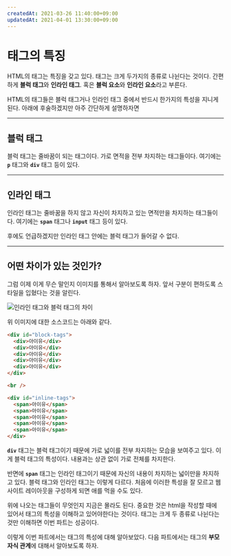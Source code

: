 ```yaml
---
createdAt: 2021-03-26 11:40:00+09:00
updatedAt: 2021-04-01 13:30:00+09:00
---
```


# 태그의 특징
HTML의 태그는 특징을 갖고 있다. 태그는 크게 두가지의 종류로 나뉜다는 것이다. 간편하게 **블럭 태그**와 **인라인 태그**. 혹은 **블럭 요소**와 **인라인 요소**라고 부른다.

HTML의 태그들은 블럭 태그거나 인라인 태그 중에서 반드시 한가지의 특성을 지니게 된다. 아래에 후술하겠지만 아주 간단하게 설명하자면

---

## 블럭 태그
블럭 태그는 줄바꿈이 되는 태그이다. 가로 면적을 전부 차지하는 태그들이다. 여기에는 **`p`** 태그와 **`div`** 태그 등이 있다.

---

## 인라인 태그
인라인 태그는 줄바꿈을 하지 않고 자신이 차지하고 있는 면적만을 차지하는 태그들이다. 여기에는 **`span`** 태그나 **`input`** 태그 등이 있다.

후에도 언급하겠지만 인라인 태그 안에는 블럭 태그가 들어갈 수 없다.

---

## 어떤 차이가 있는 것인가?
그럼 이제 이게 무슨 말인지 이미지를 통해서 알아보도록 하자. 앞서 구분이 편하도록 스타일을 입혔다는 것을 알린다.

![인라인 태그와 블럭 태그의 차이](https://i.postimg.cc/Jnxts20j/K-20210401-132817.png)

위 이미지에 대한 소스코드는 아래와 같다.

```html
<div id="block-tags">
  <div>아이유</div>
  <div>아이유</div>
  <div>아이유</div>
  <div>아이유</div>
  <div>아이유</div>
</div>

<br />

<div id="inline-tags">
  <span>아이유</span>
  <span>아이유</span>
  <span>아이유</span>
  <span>아이유</span>
  <span>아이유</span>
</div>
```

**`div`** 태그는 블럭 태그이기 때문에 가로 넓이를 전부 차지하는 모습을 보여주고 있다. 이게 블럭 태그의 특성이다. 내용과는 상관 없이 가로 전체를 차지한다.

반면에 **`span`** 태그는 인라인 태그이기 때문에 자신의 내용이 차지하는 넓이만을 차지하고 있다. 블럭 태그와 인라인 태그는 이렇게 다르다. 처음에 이러한 특성을 잘 모르고 웹 사이트 레이아웃을 구성하게 되면 애를 먹을 수도 있다.

위에 나오는 태그들이 무엇인지 지금은 몰라도 된다. 중요한 것은 html을 작성할 때에 있어서 태그의 특성을 이해하고 있어야한다는 것이다. 태그는 크게 두 종류로 나뉜다는 것만 이해하면 이번 파트는 성공이다.

이렇게 이번 파트에서는 태그의 특성에 대해 알아보았다. 다음 파트에서는 태그의 **부모 자식 관계**에 대해서 알아보도록 하자.